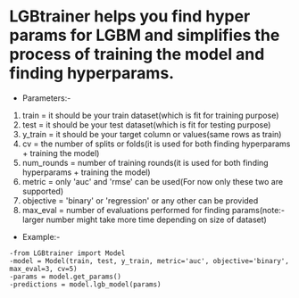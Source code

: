 # LGBtrainer helps you find hyper params for LGBM and simplifies the process of training the model and finding hyperparams.

* Parameters:-

1. train = it should be your train dataset(which is fit for training purpose)
2. test = it should be your test dataset(which is fit for testing purpose)
3. y_train = it should be your target column or values(same rows as train)
4. cv = the number of splits or folds(it is used for both finding hyperparams + training the model)
5. num_rounds = number of training rounds(it is used for both finding hyperparams + training the model)
6. metric = only 'auc' and 'rmse' can be used(For now only these two are supported)
7. objective = 'binary' or 'regression' or any other can be provided
8. max_eval = number of evaluations performed for finding params(note:- larger number might take more time depending on size of dataset)

* Example:-

```
-from LGBtrainer import Model
-model = Model(train, test, y_train, metric='auc', objective='binary', max_eval=3, cv=5)
-params = model.get_params()
-predictions = model.lgb_model(params)
```
